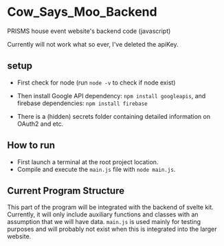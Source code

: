 # Cow_Says_Moo_Backend
PRISMS house event website's backend code (javascript)

Currently will not work what so ever, I've deleted the apiKey.

## setup

- First check for node (run `node -v` to check if node exist)
- Then install Google API dependency: `npm install googleapis`, and firebase dependencies: `npm install firebase`

- There is a (hidden) secrets folder containing detailed information on OAuth2 and etc.

## How to run

- First launch a terminal at the root project location.
- Compile and execute the `main.js` file with `node main.js`.

## Current Program Structure

This part of the program will be integrated with the backend of svelte kit. Currently, it will only include auxiliary functions and classes with an assumption that we will have data. 
`main.js` is used mainly for testing purposes and will probably not exist when this is integrated into the larger website.